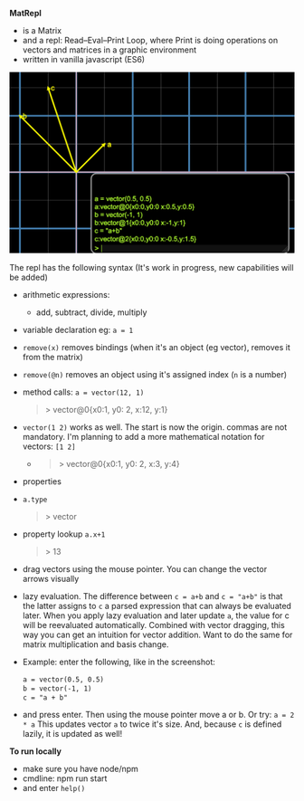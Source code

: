 **MatRepl**
* is a Matrix
* and a repl: Read–Eval–Print Loop, where Print is doing operations on vectors and matrices in a graphic environment
* written in vanilla javascript (ES6)

![add 2 vectors](screenshot.png? "add 2 vectors")
  
The repl has the following syntax (It's work in progress, new capabilities will be added)
* arithmetic expressions:
  * add, subtract, divide, multiply
* variable declaration eg: ```a = 1```
* ```remove(x)``` removes bindings (when it's an object (eg vector), removes it from the matrix)
* ```remove(@n)``` removes an object using it's assigned index (```n``` is a number) 
* method calls:
   ```a = vector(12, 1)```
  > &gt; vector@0{x0:1, y0: 2, x:12, y:1}
* ```vector(1 2)``` works as well. The start is now the origin.
  commas are not mandatory. I'm planning to add a more mathematical notation for vectors: ```[1 2]```
  * > &gt; vector@0{x0:1, y0: 2, x:3, y:4}
* properties
* ```a.type```
  > &gt; vector
* property lookup
  ```a.x+1```
  > &gt; 13
* drag vectors using the mouse pointer. You can change the vector arrows visually
* lazy evaluation. The difference between ```c = a+b``` and ```c = "a+b"``` 
  is that the latter assigns to ```c``` a parsed expression that can always be evaluated later. 
  When you apply lazy evaluation and later update ```a```, the value for c will be reevaluated
  automatically. Combined with vector dragging, this way you can get an intuition for vector addition.
  Want to do the same for matrix multiplication and basis change. 

* Example: enter the following, like in the screenshot:
  ```
  a = vector(0.5, 0.5)
  b = vector(-1, 1)
  c = "a + b"
  ```
* and press enter. Then using the mouse pointer move a or b. Or try: ```a = 2 * a```
  This updates vector ```a``` to twice it's size. And, because ```c``` is defined lazily, it is updated as well!


**To run locally**
* make sure you have node/npm
* cmdline: npm run start
* and enter ```help()```